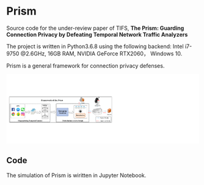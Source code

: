 # Prism

Source code for the under-review paper of TIFS, **The Prism: Guarding Connection Privacy by Defeating Temporal Network Traffic Analyzers**

The project is written in Python3.6.8 using the following backend: Intel i7-9750 @2.6GHz, 16GB RAM, NVIDIA GeForce RTX2060， Windows 10.

Prism is a general framework for connection privacy defenses. 

<img src=./figure/MainStructure.pdf style="zoom:75%;" />

## Code 
The simulation of Prism is wiritten in Jupyter Notebook. 
